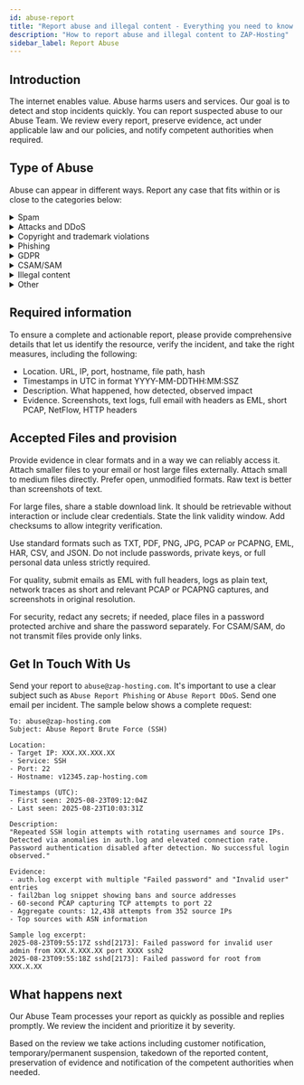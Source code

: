 ```yaml
---
id: abuse-report
title: "Report abuse and illegal content - Everything you need to know!"
description: "How to report abuse and illegal content to ZAP-Hosting"
sidebar_label: Report Abuse
---
```


## Introduction

The internet enables value. Abuse harms users and services. Our goal is to detect and stop incidents quickly. You can report suspected abuse to our Abuse Team. We review every report, preserve evidence, act under applicable law and our policies, and notify competent authorities when required.



## Type of Abuse

Abuse can appear in different ways. Report any case that fits within or is close to the categories below:

<details>
  <summary>Spam</summary>

Unsolicited or bulk messages sent through our systems or hosted content that triggers spam filters. Variants include email spam, comment spam, SEO link spam, and automated account creation. Provide sample messages, headers, sender IPs, and sending patterns.

</details>

<details>
  <summary>Attacks and DDoS</summary>

Hostile traffic intended to disrupt services or probe systems. Common forms are volumetric L3 L4 floods, HTTP layer-7 floods, amplification, brute-force logins, and aggressive port scans. Indicators include spikes in PPS or Mbps, elevated 4xx 5xx rates, and repeated auth failures from rotating sources.

</details>

<details>
  <summary>Copyright and trademark violations</summary>

Unauthorized distribution of protected works or misuse of registered marks. Variants include piracy mirrors, cracked downloads, brand impersonation, and misleading domains. Provide the work, rightsholder, exact location, and authorization status.

</details>

<details>
  <summary>Phishing</summary>

Content designed to harvest credentials or payment data by imitating trusted brands. Variants include fake login portals, invoice scams, QR or attachment lures, and MFA fatigue. Specify the target brand, capture points, and how the page differs from the legitimate site.

</details>

<details>
  <summary>GDPR</summary>

Unauthorized processing, exposure, or leakage of personal data. Typical cases include open indexes, misconfigured buckets, scraping without a lawful basis, and public logs. Describe data categories, scope, affected subjects, and the cause of exposure.


</details>

<details>
  <summary>CSAM/SAM</summary>

Any material depicting sexual exploitation of humans. Zero tolerance. 

</details>

<details>
  <summary>Illegal content</summary>

Content that violates applicable law such as extremist propaganda, threats, hate speech, incitement to violence, or defamation. Variants include doxxing, explicit threats, and materials banned by jurisdiction. Provide the exact location and, if known, the legal basis involved.

</details>

<details>
  <summary>Other</summary>

Abuse that does not fit the above but still harms users or systems. Examples include malware hosting, botnet C2, fraud, and unauthorized cryptomining. Share hashes, URLs, C2 patterns, and resource usage anomalies.

</details>

## Required information

To ensure a complete and actionable report, please provide comprehensive details that let us identify the resource, verify the incident, and take the right measures, including the following:
- Location. URL, IP, port, hostname, file path, hash
- Timestamps in UTC in format YYYY-MM-DDTHH:MM:SSZ
- Description. What happened, how detected, observed impact
- Evidence. Screenshots, text logs, full email with headers as EML, short PCAP, NetFlow, HTTP headers

## Accepted Files and provision

Provide evidence in clear formats and in a way we can reliably access it. Attach smaller files to your email or host large files externally. Attach small to medium files directly. Prefer open, unmodified formats. Raw text is better than screenshots of text.

For large files, share a stable download link. It should be retrievable without interaction or include clear credentials. State the link validity window. Add checksums to allow integrity verification.

Use standard formats such as TXT, PDF, PNG, JPG, PCAP or PCAPNG, EML, HAR, CSV, and JSON. Do not include passwords, private keys, or full personal data unless strictly required. 

For quality, submit emails as EML with full headers, logs as plain text, network traces as short and relevant PCAP or PCAPNG captures, and screenshots in original resolution. 

For security, redact any secrets; if needed, place files in a password protected archive and share the password separately. For CSAM/SAM, do not transmit files provide only links.

## Get In Touch With Us

Send your report to `abuse@zap-hosting.com`. It's important to use a clear subject such as `Abuse Report Phishing` or `Abuse Report DDoS`. Send one email per incident. The sample below shows a complete request:

```
To: abuse@zap-hosting.com
Subject: Abuse Report Brute Force (SSH)

Location:
- Target IP: XXX.XX.XXX.XX
- Service: SSH
- Port: 22
- Hostname: v12345.zap-hosting.com

Timestamps (UTC):
- First seen: 2025-08-23T09:12:04Z
- Last seen: 2025-08-23T10:03:31Z

Description:
"Repeated SSH login attempts with rotating usernames and source IPs. Detected via anomalies in auth.log and elevated connection rate. Password authentication disabled after detection. No successful login observed."

Evidence:
- auth.log excerpt with multiple "Failed password" and "Invalid user" entries
- fail2ban log snippet showing bans and source addresses
- 60-second PCAP capturing TCP attempts to port 22
- Aggregate counts: 12,438 attempts from 352 source IPs
- Top sources with ASN information

Sample log excerpt:
2025-08-23T09:55:17Z sshd[2173]: Failed password for invalid user admin from XXX.X.XXX.XX port XXXX ssh2
2025-08-23T09:55:18Z sshd[2173]: Failed password for root from XXX.X.XX
```

## What happens next

Our Abuse Team processes your report as quickly as possible and replies promptly. We review the incident and prioritize it by severity. 

Based on the review we take actions including customer notification, temporary/permanent suspension, takedown of the reported content, preservation of evidence and notification of the competent authorities when needed.